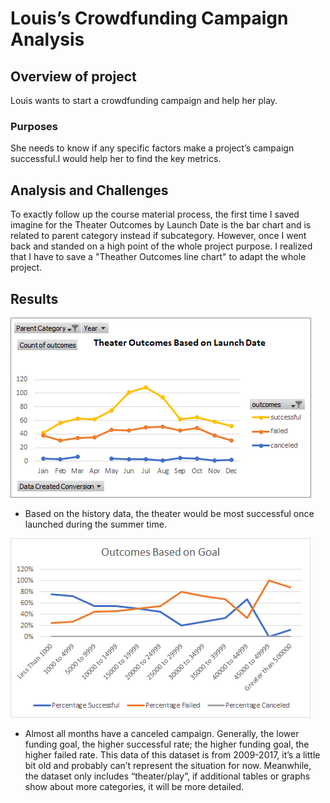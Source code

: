 # Louis’s Crowdfunding Campaign Analysis
## Overview of project
Louis wants to start a crowdfunding campaign and help her play.
### Purposes
She needs to know if any specific factors make a project’s campaign successful.I would help her to find the key metrics.
## Analysis and Challenges
To exactly follow up the course material process, the first time I saved imagine for the Theater Outcomes by Launch Date is the bar chart and is related to parent category instead if subcategory. However, once I went back and standed on a high point of the whole project purpose. I realized that I have to save a "Theather Outcomes line chart" to adapt the whole project.

## Results

![](Theater_Outcomes_vs_Launch.png)

- Based on the history data, the theater would be most successful once launched during the summer time.

![](Outcomes_vs_Goals.png)

- Almost all months have a canceled campaign. 
Generally, the lower funding goal, the higher successful rate; the higher funding goal, the higher failed rate.
This data of this dataset is from 2009-2017, it’s a little bit old and probably can’t represent the situation for now. Meanwhile, the dataset only includes “theater/play”, if additional tables or graphs show about more categories, it will be more detailed. 

